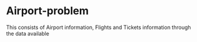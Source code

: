 # Airport-problem
This consists of Airport information, Flights and Tickets information through the data available
